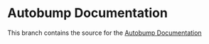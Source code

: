 # Autobump Documentation

This branch contains the source for the [Autobump Documentation](https://autobump.github.io/autobump "Autobump Documentation")
